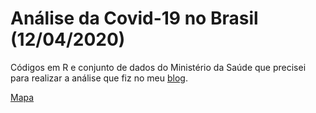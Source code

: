 # Análise da Covid-19 no Brasil (12/04/2020)

Códigos em R e conjunto de dados do Ministério da Saúde que precisei para realizar a análise que fiz no meu [blog](https://thiagovalentim.netlify.com/).

[Mapa](https://github.com/ThiagoValentimMarques/covid12042020/blob/master/brasil1104.png?raw=true)
